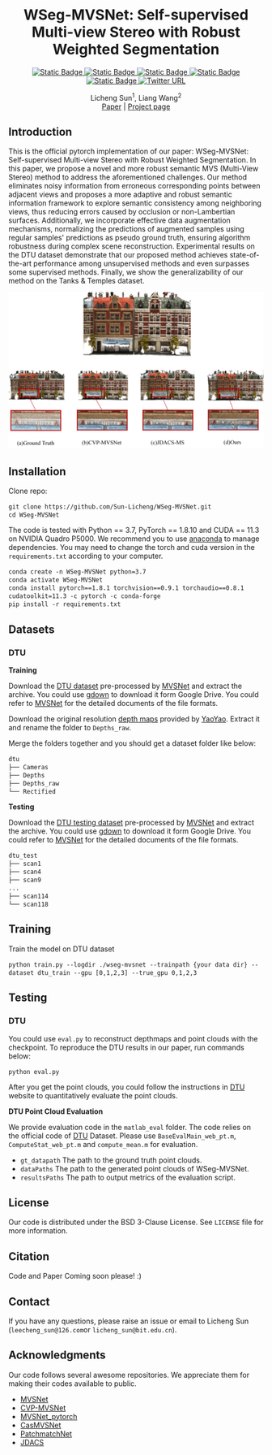 

<div align="center">
  <h1 align="center">WSeg-MVSNet: Self-supervised Multi-view Stereo with Robust Weighted Segmentation</h1>
  <div align="center">
    <a href="https://github.com/Sun-Licheng/WSeg-MVSNet" target="_blank">
        <img alt="Static Badge" src="https://img.shields.io/badge/version-1.0.0-blue">
        <img alt="Static Badge" src="https://img.shields.io/badge/contributors-2-green">
        <img alt="Static Badge" src="https://img.shields.io/badge/paper-waiting-green">
        <img alt="Static Badge" src="https://img.shields.io/badge/code-waiting-green">
        <img alt="Static Badge" src="https://img.shields.io/badge/license-BSD2%2FBSD3-orange">
        <img alt="Twitter URL" src="https://img.shields.io/twitter/url?url=https%3A%2F%2Fleecheng_sun%40126.com&logo=gmail&label=mail%40licheng_sun">

</div>

  <p align="center">
    <a>Licheng Sun</a><sup>1</sup>,
	<a>Liang Wang</a><sup>2</sup>
    
<br />
    <a href="https://github.com/Sun-Licheng/WSeg-MVSNet">Paper</a> | <a href="https://github.com/Sun-Licheng/WSeg-MVSNet">Project page</a>
    <br />
  </p>
</div>

## Introduction

This is the official pytorch implementation of our paper: WSeg-MVSNet: Self-supervised Multi-view Stereo with Robust Weighted Segmentation. In this paper, we propose a novel and more robust semantic MVS (Multi-View Stereo) method to address the aforementioned challenges. Our method eliminates noisy information from erroneous corresponding points between adjacent views and proposes a more adaptive and robust semantic information framework to explore semantic consistency among neighboring views, thus reducing errors caused by occlusion or non-Lambertian surfaces. Additionally, we incorporate effective data augmentation mechanisms, normalizing the predictions of augmented samples using regular samples' predictions as pseudo ground truth, ensuring algorithm robustness during complex scene reconstruction. Experimental results on the DTU dataset demonstrate that our proposed method achieves state-of-the-art performance among unsupervised methods and even surpasses some supervised methods. Finally, we show the generalizability of our method on the Tanks \& Temples dataset.

![](Image/Comparison.jpg)

## Installation

Clone repo:
```
git clone https://github.com/Sun-Licheng/WSeg-MVSNet.git
cd WSeg-MVSNet
```

The code is tested with Python == 3.7, PyTorch == 1.8.10 and CUDA == 11.3 on NVIDIA Quadro P5000. We recommend you to use [anaconda](https://www.anaconda.com/) to manage dependencies. You may need to change the torch and cuda version in the `requirements.txt` according to your computer.
```
conda create -n WSeg-MVSNet python=3.7
conda activate WSeg-MVSNet
conda install pytorch==1.8.1 torchvision==0.9.1 torchaudio==0.8.1 cudatoolkit=11.3 -c pytorch -c conda-forge
pip install -r requirements.txt
```

## Datasets

### DTU

**Training**

Download the [DTU dataset](https://drive.google.com/file/d/1eDjh-_bxKKnEuz5h-HXS7EDJn59clx6V/view) pre-processed by [MVSNet](https://github.com/YoYo000/MVSNet) and extract the archive. You could use [gdown](https://github.com/wkentaro/gdown) to download it form Google Drive. You could refer to [MVSNet](https://github.com/YoYo000/MVSNet) for the detailed documents of the file formats.

Download the original resolution [depth maps](https://drive.google.com/open?id=1LVy8tsWajG3uPTCYPSxDvVXFCdIYXaS-) provided by [YaoYao](https://github.com/YoYo000/MVSNet/issues/106). Extract it and rename the folder to `Depths_raw`. 

Merge the folders together and you should get a dataset folder like below:

```
dtu
├── Cameras
├── Depths
├── Depths_raw
└── Rectified
```

**Testing**

Download the [DTU testing dataset](https://drive.google.com/file/d/135oKPefcPTsdtLRzoDAQtPpHuoIrpRI_/view) pre-processed by [MVSNet](https://github.com/YoYo000/MVSNet) and extract the archive. You could use [gdown](https://github.com/wkentaro/gdown) to download it form Google Drive. You could refer to [MVSNet](https://github.com/YoYo000/MVSNet) for the detailed documents of the file formats. 

```
dtu_test
├── scan1
├── scan4
├── scan9
...
├── scan114
└── scan118
```

## Training

Train the model on DTU dataset
```
python train.py --logdir ./wseg-mvsnet --trainpath {your data dir} --dataset dtu_train --gpu [0,1,2,3] --true_gpu 0,1,2,3 
```

## Testing

### **DTU**

You could use `eval.py` to reconstruct depthmaps and point clouds with the checkpoint. To reproduce the DTU results in our paper, run commands below:

```
python eval.py
```
After you get the point clouds, you could follow the instructions in [DTU](http://roboimagedata.compute.dtu.dk/?page_id=36) website to quantitatively evaluate the point clouds.

**DTU Point Cloud Evaluation**

We provide evaluation code in the `matlab_eval` folder. The code relies on the official code of [DTU](http://roboimagedata.compute.dtu.dk/?page_id=36) Dataset. Please use  `BaseEvalMain_web_pt.m`, `ComputeStat_web_pt.m` and `compute_mean.m` for evaluation. 

* `gt_datapath` The path to the ground truth point clouds.
* `dataPaths` The path to the generated point clouds of WSeg-MVSNet.
* `resultsPaths` The path to output metrics of the evaluation script.

<!-- LICENSE -->
## License

Our code is distributed under the BSD 3-Clause License. See `LICENSE` file for more information.

## Citation

Code and Paper Coming soon please! :)

## Contact

If you have any questions, please raise an issue or email to Licheng Sun (`leecheng_sun@126.com`or `licheng_sun@bit.edu.cn`).

## Acknowledgments

Our code follows several awesome repositories. We appreciate them for making their codes available to public.

* [MVSNet](https://github.com/YoYo000/MVSNet)
* [CVP-MVSNet](https://github.com/JiayuYANG/CVP-MVSNet)
* [MVSNet_pytorch](https://github.com/xy-guo/MVSNet_pytorch)
* [CasMVSNet](https://github.com/alibaba/cascade-stereo/tree/master/CasMVSNet)
* [PatchmatchNet](https://github.com/FangjinhuaWang/PatchmatchNet)
* [JDACS](https://github.com/ToughStoneX/Self-Supervised-MVS)
